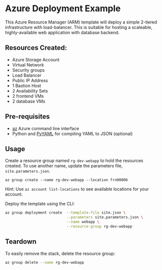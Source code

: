 # Azure Deployment Example

This Azure Resource Manager (ARM) template will deploy a simple 2-tiered
infrastructure with load-balancer.  This is suitable for hosting a scaleable,
highly-available web application with database backend.

## Resources Created:

- Azure Storage Account
- Virtual Network
- Security groups
- Load Balancer
- Public IP Address
- 1 Bastion Host
- 2 Availability Sets
- 2 frontend VMs
- 2 database VMs

## Pre-requisites

- [az][az] Azure command line interface
- Python and [PyYAML][pyyaml] for compiling YAML to JSON (optional)

## Usage

Create a resource group named `rg-dev-webapp` to hold the resources created. To
use another name, update the parameters file, `site.parameters.json`.

`az group create --name rg-dev-webapp --location frn00006`

Hint: Use `az account list-locations` to see available locations for your
account.

Deploy the template using the CLI:

```bash
az group deployment create  --template-file site.json \
                            --parameters site.parameters.json \
                            --name webapp \
                            --resource-group rg-dev-webapp
```

## Teardown

To easily remove the stack, delete the resource group:

```bash
az group delete --name rg-dev-webapp
```

[az]:https://docs.microsoft.com/en-us/cli/azure/install-azure-cli?view=azure-cli-latest
[pyyaml]:https://pypi.org/project/PyYAML/
